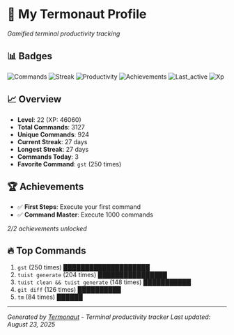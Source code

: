 # 🚀 My Termonaut Profile

*Gamified terminal productivity tracking*

## 📊 Badges

![Commands](https://img.shields.io/badge/Commands-3127-blue?style=flat-square&logo=terminal&logoColor=white) ![Streak](https://img.shields.io/badge/Streak-27+days-blue?style=flat-square&logo=terminal&logoColor=white) ![Productivity](https://img.shields.io/badge/Productivity-80.0%25-green?style=flat-square&logo=terminal&logoColor=white) ![Achievements](https://img.shields.io/badge/Achievements-5%2F10-blue?style=flat-square&logo=terminal&logoColor=white) ![Last_active](https://img.shields.io/badge/Last+Active-4h+ago-green?style=flat-square&logo=terminal&logoColor=white) ![Xp](https://img.shields.io/badge/XP-Level+22+%2846060%2F52900%29-blue?style=flat-square&logo=terminal&logoColor=white) 

## 📈 Overview

- **Level**: 22 (XP: 46060)
- **Total Commands**: 3127
- **Unique Commands**: 924
- **Current Streak**: 27 days
- **Longest Streak**: 27 days
- **Commands Today**: 3
- **Favorite Command**: `gst` (250 times)

## 🏆 Achievements

- ✅ **First Steps**: Execute your first command
- ✅ **Command Master**: Execute 1000 commands

*2/2 achievements unlocked*

## 🔥 Top Commands

1. `gst` (250 times) ████████████████████
2. `tuist generate` (204 times) ████████████████
3. `tuist clean && tuist generate` (148 times) ███████████
4. `git diff` (126 times) ██████████
5. `tm` (84 times) ██████

---

*Generated by [Termonaut](https://github.com/oiahoon/termonaut) - Terminal productivity tracker*
*Last updated: August 23, 2025*
